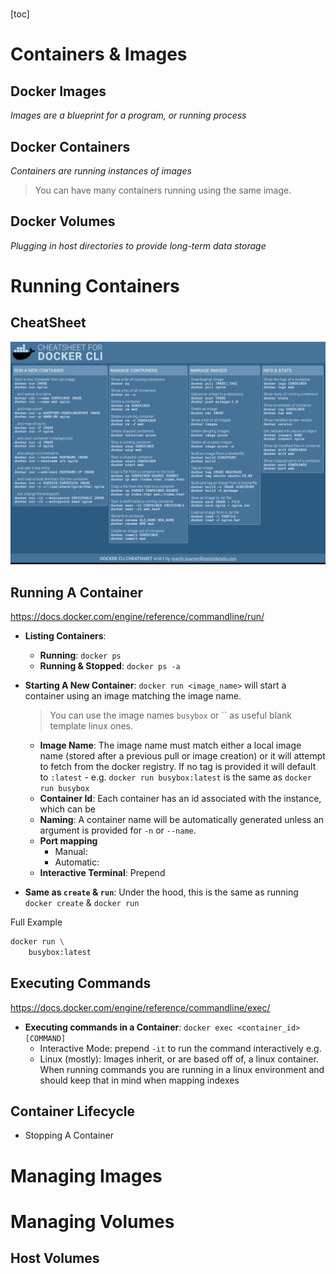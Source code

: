 # 

[toc]

# Containers & Images

## Docker Images

*Images are a blueprint for a program, or running process*



## Docker Containers

*Containers are running instances of images*

> You can have many containers running using the same image.



## Docker Volumes

*Plugging in host directories to provide long-term data storage*











# Running Containers

## CheatSheet

![Cheatsheet](./docker-cli-cheatsheet.png)



## Running A Container

https://docs.docker.com/engine/reference/commandline/run/

- **Listing Containers**:
  - **Running**: `docker ps`
  - **Running & Stopped**: `docker ps -a`

- **Starting A New Container**: `docker run <image_name>` will start a container using an image matching the image name. 

  > You can use the image names `busybox` or `` as useful blank template linux ones.

  - **Image Name**: The image name must match either a local image name (stored after a previous pull or image creation) or it will attempt to fetch from the docker registry. If no tag is provided it will default to `:latest` - e.g. `docker run busybox:latest` is the same as `docker run busybox`
  - **Container Id**: Each container has an id associated with the instance, which can be 
  - **Naming**: A container name will be automatically generated unless an argument is provided for `-n` or `--name`. 
  - **Port mapping**
    - Manual: 
    - Automatic:
  - **Interactive Terminal**: Prepend  

- **Same as `create` & `run`**: Under the hood, this is the same as running `docker create` & `docker run`



Full Example

```bash
docker run \
	busybox:latest

```





## Executing Commands

https://docs.docker.com/engine/reference/commandline/exec/

- **Executing commands in a Container**: `docker exec <container_id> [COMMAND]`
  - Interactive Mode: prepend `-it` to run the command interactively e.g. 
  - Linux (mostly): Images inherit, or are based off of, a linux container. When running commands you are running in a linux environment and should keep that in mind when mapping indexes

## Container Lifecycle

- Stopping A Container



















# Managing Images











# Managing Volumes

## 

## Host Volumes


